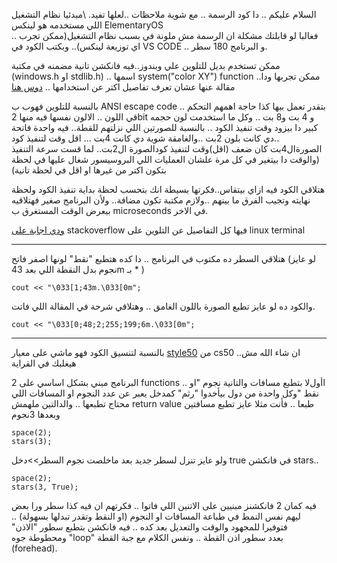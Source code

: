 <p dir='rtl' align='right'>




السلام عليكم .. دا كود الرسمة .. مع شوية ملاحظات ..لعلها تفيد.
\مبدئيا نظام التشغيل اللي مستخدمه هو لينكس
ElementaryOS  \
.. فغالبا لو قابلتك مشكلة ان الرسمة مش ملونة في بسبب نظام التشغيل(ممكن تجرب اي توزيعة لينكس).. وبكتب الكود في
VS CODE ..
و البرنامج 180 سطر.

ممكن تستخدم بديل للتلوين علي وبندوز..فيه فانكشن تانية مضمنه في مكتبة 
(windows.h  او  stdlib.h)
.. اسمها 
system("color XY") function 
..ممكن تجربها ودا مقالة عنها عشان تعرف تفاصيل اكتر عن استخدامها ..
[دوس هنا](https://www.geeksforgeeks.org/how-to-print-colored-text-in-c/)

بالنسبة للتلوين فهوب ب
ANSI escape code ..
بتقدر تعمل بيها كذا حاجة اهمهم التحكم قي اللون ..
الالون نفسها فيه منها 
2bit
و 4 بت 
و8 بت .. 
وكل ما استخدمت لون حجمه كبير دا بيزود وقت تنفيذ الكود ..
بالنسبة للصورتين اللي نزلتهم للقطة.. فيه واحدة فاتحة ..دي كانت بلون 2بت ..والغامقة شوية دي كانت 4بت ...
اقل وقت لتنفيذ كود الصورةال4بت كان ضعف (اقل)وقت لتنفيذ كودالصورة ال2بت..
لما قست سرعة التنفيذ (والوقت دا بيتغير في كل مرة علشان العمليات اللي البروسيسور شغال عليها في لحظة بتكون اكتر من غيرها او اقل في لحظة تانية)

هتلاقي الكود فيه ازاي بيتقاس..فكرتها بسيطة انك بتحسب لحظة بداية تنفيذ  الكود ولحظة نهايته وتجيب الفرق ما بينهم ..ولازم مكتبة
<ctime> تكون مضافة..
ولأن البرنامج صغير فهتلاقيه بيعرض الوقت المستغرق ب
microseconds في الاخر.

[ودي اجابة على](https://stackoverflow.com/questions/4842424/list-of-ansi-color-escape-sequences)
stackoverflow 
فيها كل التفاصيل عن التلوين على
linux terminal

----------------------------
هتلاقي السطر ده مكتوب في البرنامج .. دا كده هتطبع "نقط" لونها اصفر فاتح  (لو عايز نجوم بدل النقطة اللي بعد 
43m بـ * )
```
cout << "\033[1;43m.\033[0m";
```

والكود ده لو عايز تطبع الصورة باللون الغامق .. وهتلاقي شرحة في المقالة اللي فاتت.
```
cout << "\033[0;48;2;255;199;6m.\033[0m";
```
-------------------------
بالنسبة لتنسيق الكود فهو ماشي على معيار
[style50](https://cs50.readthedocs.io/style50/)
من
cs50 
..ان شاء الله مش هيغلبك في القراية 

البرنامج مبني بشكل اساسي على 
2 functions 
.. اأولﻻ بتطبع مسافات والتانية نجوم "او نقط "وكل واحدة من دول بيأخدوا "رثم" كمدخل يعبر عن عدد النجوم او المسافات اللي محتاج تطبعها .. والدالتين ملهمش 
return value طبعا ..
فأنت مثلا عايز تطبع مسافتين وبعدها 3نجوم
```
space(2);
stars(3);
```
ولو عايز تنزل لسطر جديد بعد ماخلصت نجوم السطر>>دخل 
true 
في فانكشن 
stars..
```
space(2);
stars(3, True);
```
فيه كمان 2 فانكشنز مبنيين على الاتنين اللي فاتوا .. فكرتهم ان فيه كذا سطر ورا بعض ليهم نفس النمط في طباعة المسافات او النجوم (او النقط وتقدر تبدلها بسهولة) .. فتوفيرا للمجهود والوقت والتعديل بعد كده .. فيه فانكشن بتطبع سطور "الاذن" ومحطوطة جوه
"loop"
بعدد سطور اذن القطة .. 
ونفس الكلام مع جبة القطة
(forehead).


</p>
